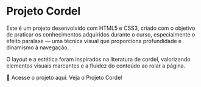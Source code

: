 <h1> Projeto Cordel </h1>
Este é um projeto desenvolvido com HTML5 e CSS3, criado com o objetivo de praticar os conhecimentos adquiridos durante o curso, especialmente o efeito paralaxe — uma técnica visual que proporciona profundidade e dinamismo à navegação.

O layout e a estética foram inspirados na literatura de cordel, valorizando elementos visuais marcantes e a fluidez do conteúdo ao rolar a página.

🔗 Acesse o projeto aqui: Veja o Projeto Cordel
